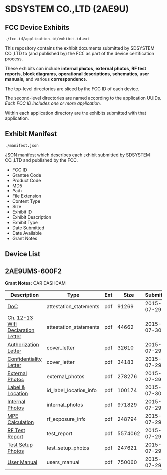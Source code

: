 # SDSYSTEM CO.,LTD (2AE9U)
## FCC Device Exhibits

```
./fcc-id/application-id/exhibit-id.ext
```

This repository contains the exhibit documents submitted by SDSYSTEM CO.,LTD to (and published by) the FCC as part of the device certification process.

These exhibits can include **internal photos**, **external photos**, **RF test reports**, **block diagrams**, **operational descriptions**, **schematics**, **user manuals**, and various **correspondence**.

The top-level directories are sliced by the FCC ID of each device.

The second-level directories are named according to the application UUIDs. *Each FCC ID includes one or more application.*

Within each application directory are the exhibits submitted with that application. 

## Exhibit Manifest

```
./manifest.json
```

JSON manifest which describes each exhibit submitted by SDSYSTEM CO.,LTD and published by the FCC.

- FCC ID
- Grantee Code
- Product Code
- MD5
- Path
- File Extension
- Content Type
- Size
- Exhibit ID
- Exhibit Description
- Exhibit Type
- Date Submitted
- Date Available
- Grant Notes

## Device List
## 2AE9UMS-600F2
**Grant Notes:** CAR DASHCAM

| Description | Type | Ext | Size | Submitted | Available |
| ----------- | ---- | --- | ---- | --------- | --------- |
| [DoC](2AE9UMS-600F2/2cdf67202b13ed6282a97f711ae9567e/2696839.pdf) | attestation_statements | pdf | 91269 | 2015-07-29 | 2015-07-29 |
| [Ch. 12-13 Wifi Declaration Letter](2AE9UMS-600F2/2cdf67202b13ed6282a97f711ae9567e/2698950.pdf) | attestation_statements | pdf | 44662 | 2015-07-30 | 2015-07-29 |
| [Authorization Letter](2AE9UMS-600F2/2cdf67202b13ed6282a97f711ae9567e/2696837.pdf) | cover_letter | pdf | 32610 | 2015-07-29 | 2015-07-29 |
| [Confidentiality Letter](2AE9UMS-600F2/2cdf67202b13ed6282a97f711ae9567e/2696838.pdf) | cover_letter | pdf | 34183 | 2015-07-29 | 2015-07-29 |
| [External Photos](2AE9UMS-600F2/2cdf67202b13ed6282a97f711ae9567e/2696846.pdf) | external_photos | pdf | 278276 | 2015-07-29 | 2015-07-29 |
| [Label & Location](2AE9UMS-600F2/2cdf67202b13ed6282a97f711ae9567e/2698348.pdf) | id_label_location_info | pdf | 100174 | 2015-07-30 | 2015-07-29 |
| [Internal Photos](2AE9UMS-600F2/2cdf67202b13ed6282a97f711ae9567e/2696847.pdf) | internal_photos | pdf | 971829 | 2015-07-29 | 2015-07-29 |
| [MPE Calculation](2AE9UMS-600F2/2cdf67202b13ed6282a97f711ae9567e/2696844.pdf) | rf_exposure_info | pdf | 248794 | 2015-07-29 | 2015-07-29 |
| [RF Test Report](2AE9UMS-600F2/2cdf67202b13ed6282a97f711ae9567e/2696843.pdf) | test_report | pdf | 5574062 | 2015-07-29 | 2015-07-29 |
| [Test Setup Photos](2AE9UMS-600F2/2cdf67202b13ed6282a97f711ae9567e/2696845.pdf) | test_setup_photos | pdf | 247621 | 2015-07-29 | 2015-07-29 |
| [User Manual](2AE9UMS-600F2/2cdf67202b13ed6282a97f711ae9567e/2696849.pdf) | users_manual | pdf | 750060 | 2015-07-29 | 2015-07-29 |
